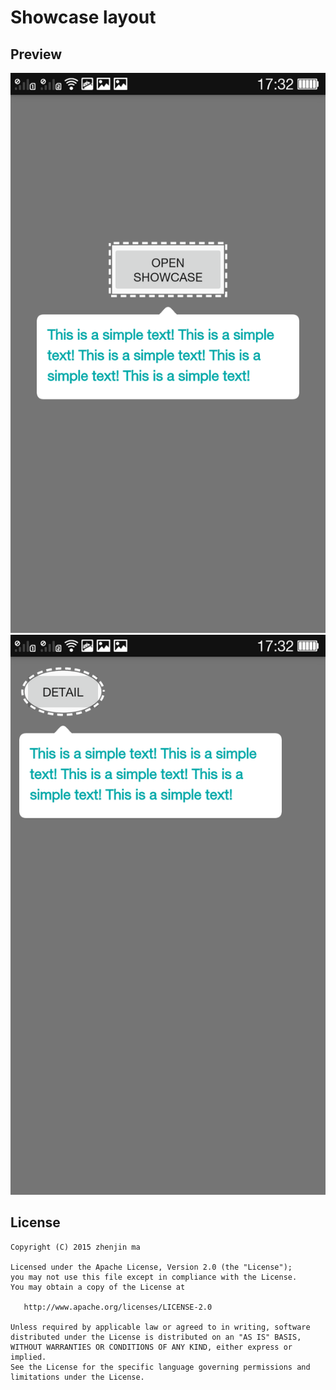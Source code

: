 # Showcase layout


## Preview
![Demo](https://raw.githubusercontent.com/ms03001620/ShowcaseLayoutTest/dabad7ab99204a06284fa3095ac449d3ee7ae132/app/doc/device-2017-03-09-173234.png)
![Demo](https://raw.githubusercontent.com/ms03001620/ShowcaseLayoutTest/dabad7ab99204a06284fa3095ac449d3ee7ae132/app/doc/device-2017-03-09-173300.png)

## License

    Copyright (C) 2015 zhenjin ma

    Licensed under the Apache License, Version 2.0 (the "License");
    you may not use this file except in compliance with the License.
    You may obtain a copy of the License at

       http://www.apache.org/licenses/LICENSE-2.0

    Unless required by applicable law or agreed to in writing, software
    distributed under the License is distributed on an "AS IS" BASIS,
    WITHOUT WARRANTIES OR CONDITIONS OF ANY KIND, either express or implied.
    See the License for the specific language governing permissions and
    limitations under the License.
